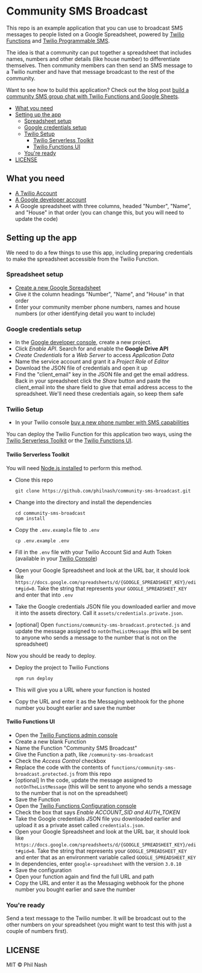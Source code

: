 # Community SMS Broadcast

This repo is an example application that you can use to broadcast SMS messages to people listed on a Google Spreadsheet, powered by [Twilio Functions](https://www.twilio.com/docs/runtime/functions) and [Twilio Programmable SMS](https://www.twilio.com/docs/sms).

The idea is that a community can put together a spreadsheet that includes names, numbers and other details (like house number) to differentiate themselves. Then community members can then send an SMS message to a Twilio number and have that message broadcast to the rest of the community.

Want to see how to build this application? Check out the blog post [build a community SMS group chat with Twilio Functions and Google Sheets](https://www.twilio.com/blog/community-sms-group-chat-twilio-functions-google-sheets).

* [What you need](#what-you-need)
* [Setting up the app](#setting-up-the-app)
  * [Spreadsheet setup](#spreadsheet-setup)
  * [Google credentials setup](#google-credentials-setup)
  * [Twilio Setup](#twilio-setup)
    * [Twilio Serverless Toolkit](#twilio-serverless-toolkit)
    * [Twilio Functions UI](#twilio-functions-ui)
  * [You're ready](#youre-ready)
* [LICENSE](#license)

## What you need

- [A Twilio Account](https://www.twilio.com/try-twilio)
- [A Google developer account](https://console.developers.google.com/)
- A Google spreadsheet with three columns, headed "Number", "Name", and "House" in that order (you can change this, but you will need to update the code)

## Setting up the app

We need to do a few things to use this app, including preparing credentials to make the spreadsheet accessible from the Twilio Function.

### Spreadsheet setup

- [Create a new Google Spreadsheet](http://sheets.google.com/)
- Give it the column headings "Number", "Name", and "House" in that order
- Enter your community member phone numbers, names and house numbers (or other identifying detail you want to include)

### Google credentials setup

- In the [Google developer console](https://console.developers.google.com/), create a new project.
- Click _Enable API_. Search for and enable the **Google Drive API**
- _Create Credentials_ for a _Web Server_ to access _Application Data_
- Name the service account and grant it a _Project Role_ of _Editor_
- Download the JSON file of credentials and open it up
- Find the "client_email" key in the JSON file and get the email address. Back in your spreadsheet click the _Share_ button and paste the client_email into the share field to give that email address access to the spreadsheet. We'll need these credentials again, so keep them safe

### Twilio Setup

- In your Twilio console [buy a new phone number with SMS capabilities](https://www.twilio.com/console/phone-numbers/search)

You can deploy the Twilio Function for this application two ways, using the [Twilio Serverless Toolkit](#twilio-serverless-toolkit) or the [Twilio Functions UI](#twilio-functions-ui).

#### Twilio Serverless Toolkit

You will need [Node.js installed](https://nodejs.org/en/download/) to perform this method.

- Clone this repo

      git clone https://github.com/philnash/community-sms-broadcast.git

- Change into the directory and install the dependencies

      cd community-sms-broadcast
      npm install

- Copy the `.env.example` file to `.env`

      cp .env.example .env

- Fill in the `.env` file with your Twilio Account Sid and Auth Token (available in your [Twilio Console](https://www.twilio.com/console/))
- Open your Google Spreadsheet and look at the URL bar, it should look like `https://docs.google.com/spreadsheets/d/{GOOGLE_SPREADSHEET_KEY}/edit#gid=0`. Take the string that represents your `GOOGLE_SPREADSHEET_KEY` and enter that into `.env`
- Take the Google credentials JSON file you downloaded earlier and move it into the assets directory. Call it `assets/credentials.private.json`.
- [optional] Open `functions/community-sms-broadcast.protected.js` and update the message assigned to `notOnTheListMessage` (this will be sent to anyone who sends a message to the number that is not on the spreadsheet)

Now you should be ready to deploy.

- Deploy the project to Twilio Functions

      npm run deploy

- This will give you a URL where your function is hosted
- Copy the URL and enter it as the Messaging webhook for the phone number you bought earlier and save the number

#### Twilio Functions UI

- Open the [Twilio Functions admin console](https://www.twilio.com/console/functions/manage)
- Create a new blank Function
- Name the Function "Community SMS Broadcast"
- Give the Function a path, like `/community-sms-broadcast`
- Check the _Access Control_ checkbox
- Replace the code with the contents of `functions/community-sms-broadcast.protected.js` from this repo
- [optional] In the code, update the message assigned to `notOnTheListMessage` (this will be sent to anyone who sends a message to the number that is not on the spreadsheet)
- Save the Function
- Open the [Twilio Functions Configuration console](https://www.twilio.com/console/functions/configure)
- Check the box that says _Enable ACCOUNT_SID and AUTH_TOKEN_
- Take the Google credentials JSON file you downloaded earlier and upload it as a private asset called `credentials.json`.
- Open your Google Spreadsheet and look at the URL bar, it should look like `https://docs.google.com/spreadsheets/d/{GOOGLE_SPREADSHEET_KEY}/edit#gid=0`. Take the string that represents your `GOOGLE_SPREADSHEET_KEY` and enter that as an environment variable called `GOOGLE_SPREADSHEET_KEY`
- In dependencies, enter `google-spreadsheet` with the version `3.0.10`
- Save the configuration
- Open your function again and find the full URL and path
- Copy the URL and enter it as the Messaging webhook for the phone number you bought earlier and save the number

### You're ready

Send a text message to the Twilio number. It will be broadcast out to the other numbers on your spreadsheet (you might want to test this with just a couple of numbers first).

## LICENSE

MIT © Phil Nash
